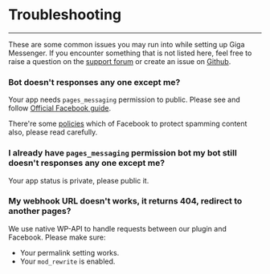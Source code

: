 # Troubleshooting
---
These are some common issues you may run into while setting up Giga Messenger. If you encounter something that is not listed here, feel free to raise a question on the [support forum](https://giga.ai/support) or create an issue on [Github](https://github.com/gigaai/framework).

### Bot doesn't responses any one except me?
Your app needs `pages_messaging` permission to public. Please see and follow [Official Facebook guide](https://developers.facebook.com/docs/messenger-platform/app-review).

There're some [policies](https://developers.facebook.com/docs/messenger-platform/policy-overview) which of Facebook to protect spamming content also, please read carefully.

### I already have `pages_messaging` permission bot my bot still doesn't responses any one except me?
Your app status is private, please public it.

### My webhook URL doesn't works, it returns 404, redirect to another pages?
We use native WP-API to handle requests between our plugin and Facebook. Please make sure:
- Your permalink setting works.
- Your `mod_rewrite` is enabled.